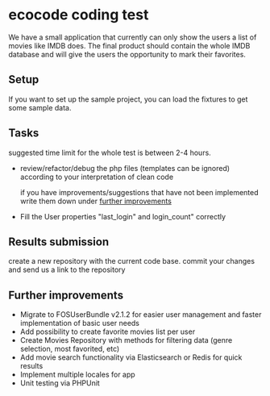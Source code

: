 # ecocode coding test

We have a small application that currently can only show the users a list of movies like IMDB does. 
The final product should contain the whole IMDB database and will give the users the opportunity
to mark their favorites. 




## Setup
If you want to set up the sample project, you can load the fixtures to get some sample data.


## Tasks
suggested time limit for the whole test is between 2-4 hours.

- review/refactor/debug the php files (templates can be ignored) according to your interpretation of clean code
  
  if you have improvements/suggestions that have not been implemented write them down under 
  [further improvements](#markdown-header-further-improvements) 
- Fill the User properties "last_login" and login_count" correctly



## Results submission
create a new repository with the current code base. commit your changes and send us a link to the repository


## Further improvements
- Migrate to FOSUserBundle v2.1.2 for easier user management and faster implementation of basic user needs
- Add possibility to create favorite movies list per user
- Create Movies Repository with methods for filtering data (genre selection, most favorited, etc)
- Add movie search functionality via Elasticsearch or Redis for quick results
- Implement multiple locales for app
- Unit testing via PHPUnit
